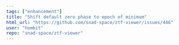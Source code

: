 ```yaml
---
tags: ["enhancement"]
title: "Shift default zero phase to epoch of minimum"
html_url: "https://github.com/snad-space/ztf-viewer/issues/446"
user: "hombit"
repo: "snad-space/ztf-viewer"
---
```


